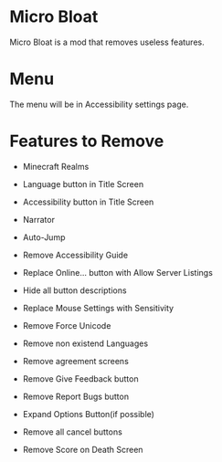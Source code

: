 # Micro Bloat

Micro Bloat is a mod that removes useless features.

# Menu 

The menu will be in Accessibility settings page.

# Features to Remove

 - Minecraft Realms

 - Language button in Title Screen

 - Accessibility button in Title Screen

 - Narrator

 - Auto-Jump

 - Remove Accessibility Guide

 - Replace Online... button with Allow Server Listings

 - Hide all button descriptions 

 - Replace Mouse Settings with Sensitivity

 - Remove Force Unicode

 - Remove non existend Languages

 - Remove agreement screens

 - Remove Give Feedback button

 - Remove Report Bugs button

 - Expand Options Button(if possible)

 - Remove all cancel buttons

 - Remove Score on Death Screen
